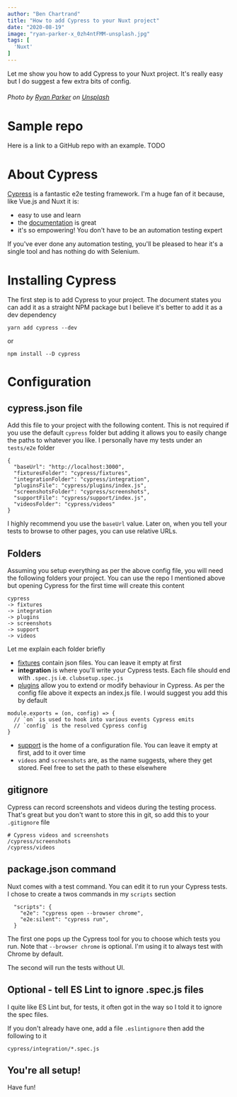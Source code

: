 ```yaml
---
author: "Ben Chartrand"
title: "How to add Cypress to your Nuxt project"
date: "2020-08-19"
image: "ryan-parker-x_0zh4ntFMM-unsplash.jpg"
tags: [
  'Nuxt'
]
---
```


Let me show you how to add Cypress to your Nuxt project. It's really easy but I do suggest a few extra bits of config.

###### Photo by [Ryan Parker](https://unsplash.com/@dryanparker?utm_source=unsplash&utm_medium=referral&utm_content=creditCopyText) on [Unsplash](https://unsplash.com/s/photos/cypress-tree?utm_source=unsplash&utm_medium=referral&utm_content=creditCopyText)

# Sample repo
Here is a link to a GitHub repo with an example. TODO

# About Cypress

[Cypress](https://www.cypress.io/) is a fantastic e2e testing framework. I'm a huge fan of it because, like Vue.js and Nuxt it is:
* easy to use and learn
* the [documentation](https://docs.cypress.io/guides/overview/why-cypress.html) is great
* it's so empowering! You don't have to be an automation testing expert

If you've ever done any automation testing, you'll be pleased to hear it's a single tool and has nothing do with Selenium.

# Installing Cypress

The first step is to add Cypress to your project. The document states you can add it as a straight NPM package but I believe it's better to add it as a dev dependency

`yarn add cypress --dev` 

or 

`npm install --D cypress`

# Configuration

## cypress.json file

Add this file to your project with the following content. This is not required if you use the default `cypress` folder but adding it allows you to easily change the paths to whatever you like. I personally have my tests under an `tests/e2e` folder

```
{
  "baseUrl": "http://localhost:3000",
  "fixturesFolder": "cypress/fixtures",
  "integrationFolder": "cypress/integration",
  "pluginsFile": "cypress/plugins/index.js",
  "screenshotsFolder": "cypress/screenshots",
  "supportFile": "cypress/support/index.js",
  "videosFolder": "cypress/videos"
}
```
I highly recommend you use the `baseUrl` value. Later on, when you tell your tests to browse to other pages, you can use relative URLs.

## Folders
Assuming you setup everything as per the above config file, you will need the following folders your project. You can use the repo I mentioned above but opening Cypress for the first time will create this content
```
cypress
-> fixtures
-> integration
-> plugins
-> screenshots
-> support
-> videos
```

Let me explain each folder briefly
* [fixtures](https://docs.cypress.io/api/commands/fixture.html#Syntax) contain json files. You can leave it empty at first
* **integration** is where you'll write your Cypress tests. Each file should end with `.spec.js` i.e. `clubsetup.spec.js`
* [plugins](https://docs.cypress.io/guides/tooling/plugins-guide.html) allow you to extend or modify behaviour in Cypress. As per the config file above it expects an index.js file. I would suggest you add this by default
```
module.exports = (on, config) => {
  // `on` is used to hook into various events Cypress emits
  // `config` is the resolved Cypress config
}
```
* [support](https://docs.cypress.io/guides/references/configuration.html) is the home of a configuration file. You can leave it empty at first, add to it over time
* `videos` and `screenshots` are, as the name suggests, where they get stored. Feel free to set the path to these elsewhere

## gitignore
Cypress can record screenshots and videos during the testing process. That's great but you don't want to store this in git, so add this to your `.gitignore` file

```
# Cypress videos and screenshots
/cypress/screenshots
/cypress/videos
```

## package.json command
Nuxt comes with a test command. You can edit it to run your Cypress tests. I chose to create a twos commands in my `scripts` section
```
  "scripts": {
    "e2e": "cypress open --browser chrome",
    "e2e:silent": "cypress run",
  }
```

The first one pops up the Cypress tool for you to choose which tests you run. Note that `--browser chrome` is optional. I'm using it to always test with Chrome by default.

The second will run the tests without UI.

## Optional - tell ES Lint to ignore .spec.js files

I quite like ES Lint but, for tests, it often got in the way so I told it to ignore the spec files. 

If you don't already have one, add a file `.eslintignore` then add the following to it
```
cypress/integration/*.spec.js
```

## You're all setup!

Have fun!